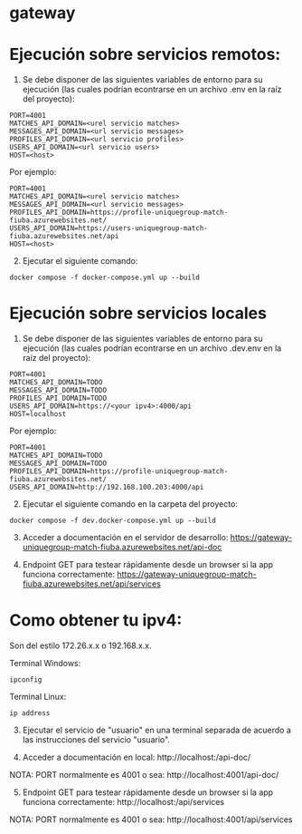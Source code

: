 # gateway

# Ejecución sobre servicios remotos:

1) Se debe disponer de las siguientes variables de entorno para su ejecución (las cuales podrían
econtrarse en un archivo .env en la raíz del proyecto):

```
PORT=4001
MATCHES_API_DOMAIN=<urel servicio matches>
MESSAGES_API_DOMAIN=<url servicio messages>
PROFILES_API_DOMAIN=<url servicio profiles>
USERS_API_DOMAIN=<url servicio users>
HOST=<host>
```
Por ejemplo:

```
PORT=4001
MATCHES_API_DOMAIN=<urel servicio matches>
MESSAGES_API_DOMAIN=<url servicio messages>
PROFILES_API_DOMAIN=https://profile-uniquegroup-match-fiuba.azurewebsites.net/
USERS_API_DOMAIN=https://users-uniquegroup-match-fiuba.azurewebsites.net/api
HOST=<host>
```

2) Ejecutar el siguiente comando:

```
docker compose -f docker-compose.yml up --build
```

# Ejecución sobre servicios locales 

1) Se debe disponer de las siguientes variables de entorno para su ejecución (las cuales podrían
econtrarse en un archivo .dev.env en la raíz del proyecto):

```
PORT=4001
MATCHES_API_DOMAIN=TODO
MESSAGES_API_DOMAIN=TODO
PROFILES_API_DOMAIN=TODO
USERS_API_DOMAIN=https://<your ipv4>:4000/api
HOST=localhost
```
Por ejemplo:

```
PORT=4001
MATCHES_API_DOMAIN=TODO
MESSAGES_API_DOMAIN=TODO
PROFILES_API_DOMAIN=https://profile-uniquegroup-match-fiuba.azurewebsites.net/
USERS_API_DOMAIN=http://192.168.100.203:4000/api

```
2) Ejecutar el siguiente comando en la carpeta del proyecto:

```
docker compose -f dev.docker-compose.yml up --build
```
3) Acceder a documentación en el servidor de desarrollo: https://gateway-uniquegroup-match-fiuba.azurewebsites.net/api-doc

4) Endpoint GET para testear rápidamente desde un browser si la app funciona correctamente: https://gateway-uniquegroup-match-fiuba.azurewebsites.net/api/services

# Como obtener tu ipv4:

Son del estilo 172.26.x.x o 192.168.x.x.

Terminal Windows:

```
ipconfig
```

Terminal Linux:

```
ip address
```

3) Ejecutar el servicio de "usuario" en una terminal separada de acuerdo a las instrucciones del servicio 
"usuario".


4) Acceder a documentación en local: http://localhost:<PORT>/api-doc/

NOTA: PORT normalmente es 4001 o sea: http://localhost:4001/api-doc/

5) Endpoint GET para testear rápidamente desde un browser si la app funciona correctamente: http://localhost:<PORT>/api/services

NOTA: PORT normalmente es 4001 o sea: http://localhost:4001/api/services